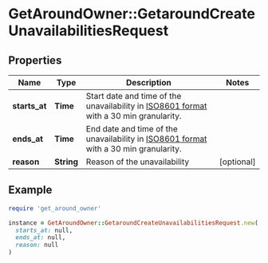 # GetAroundOwner::GetaroundCreateUnavailabilitiesRequest

## Properties

| Name | Type | Description | Notes |
| ---- | ---- | ----------- | ----- |
| **starts_at** | **Time** | Start date and time of the unavailability in [ISO8601 format](https://www.iso.org/iso-8601-date-and-time-format.html) with a 30 min granularity. |  |
| **ends_at** | **Time** | End date and time of the unavailability in [ISO8601 format](https://www.iso.org/iso-8601-date-and-time-format.html) with a 30 min granularity. |  |
| **reason** | **String** | Reason of the unavailability | [optional] |

## Example

```ruby
require 'get_around_owner'

instance = GetAroundOwner::GetaroundCreateUnavailabilitiesRequest.new(
  starts_at: null,
  ends_at: null,
  reason: null
)
```

